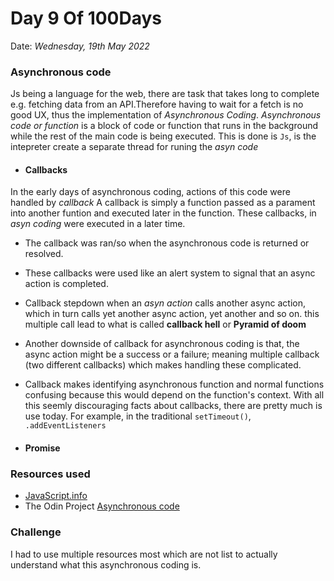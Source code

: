 # Day 9 Of 100Days

Date: _Wednesday, 19th May 2022_

### Asynchronous code
Js being a language for the web, there are task that takes long to complete e.g. fetching data from an API.Therefore having to wait for a fetch is no good UX, thus the implementation of _Asynchronous Coding_.
_Asynchronous code or function_ is a block of code or function that runs in the background while the rest of the main code is being executed.
This is done is `Js`, is the intepreter create a separate thread for runing the _asyn code_

- #### Callbacks
In the early days of asynchronous coding, actions of this code were handled by *callback*
A callback is simply a function passed as a parament into another funtion and executed later in the function.
These callbacks, in _asyn coding_ were executed in a later time.
 - The callback was ran/so when the asynchronous code is returned or resolved.
 - These callbacks were used like an alert system to signal that an async action is completed.
 - Callback stepdown when an _asyn action_ calls another async action, which in turn calls yet another async action, yet another and so on. this multiple call lead to what is called **callback hell** or **Pyramid of doom**
 - Another downside of callback for asynchronous coding is that, the async action might be a success or a failure; meaning multiple callback (two different callbacks) which makes handling these complicated.
 - Callback makes identifying asynchronous function and normal functions confusing because this would depend on the function's context.
 With all this seemly discouraging facts about callbacks, there are pretty much is use today. For example, in the traditional `setTimeout()`, `.addEventListeners`

- #### Promise


### Resources used
- [JavaScript.info](https://javascript.info/async)
- The Odin Project [Asynchronous code](https://www.theodinproject.com/lessons/node-path-javascript-asynchronous-code)

### Challenge
I had to use multiple resources most which are not list to actually understand what this asynchronous coding is.